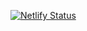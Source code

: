 [![Netlify Status](https://api.netlify.com/api/v1/badges/5bba7d90-9893-460e-9ba7-037b349af490/deploy-status)](https://app.netlify.com/sites/nekcorp/deploys)